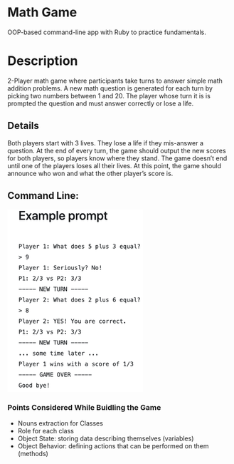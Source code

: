 # Math Game
OOP-based command-line app with Ruby to practice fundamentals.

# Description
2-Player math game where participants take turns to answer simple math addition problems. A new math question is generated for each turn by picking two numbers between 1 and 20. The player whose turn it is is prompted the question and must answer correctly or lose a life.

## Details
Both players start with 3 lives. They lose a life if they mis-answer a question. At the end of every turn, the game should output the new scores for both players, so players know where they stand.
The game doesn’t end until one of the players loses all their lives. At this point, the game should announce who won and what the other player’s score is.

## Command Line:
!['cli-example-prompt-math-game-ruby'](https://github.com/NehaYadav903/TwO-O-Player-Math-Game/blob/1488905fb81b74ad66445b823be401cc23d19bef/Docs/game.png)

### Points Considered While Buidling the Game
  * Nouns extraction for Classes
  * Role for each class
  * Object State: storing data describing themselves (variables)
  * Object Behavior: defining actions that can be performed on them (methods)
  